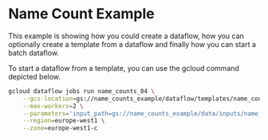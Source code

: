 # Name Count Example

This example is showing how you could create a dataflow, how you can optionally create a template from a dataflow and finally
how you can start a batch dataflow.

To start a dataflow from a template, you can use the gcloud command depicted below.
```bash
gcloud dataflow jobs run name_counts_04 \
    --gcs-location=gs://name_counts_example/dataflow/templates/name_counts \
    --max-workers=2 \
    --parameters='input_path=gs://name_counts_example/data/inputs/name_file_*,output_path_template=gs://name_counts_example/data/output_{}.txt' \
    --region=europe-west1 \
    --zone=europe-west1-c
```